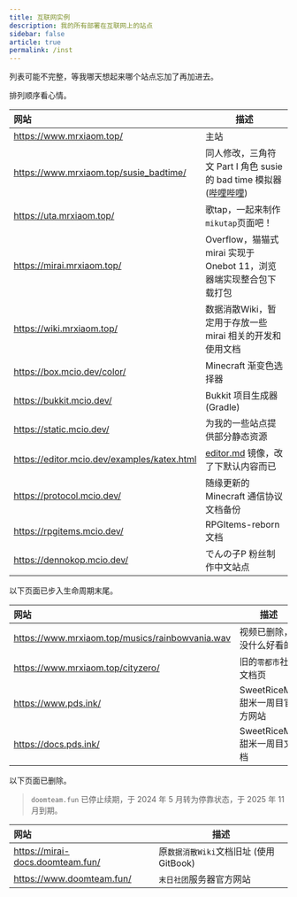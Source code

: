 ```yaml
---
title: 互联网实例
description: 我的所有部署在互联网上的站点
sidebar: false
article: true
permalink: /inst
---
```


列表可能不完整，等我哪天想起来哪个站点忘加了再加进去。

排列顺序看心情。

| 网站 | 描述 |
|:--- | ---- |
| https://www.mrxiaom.top/ | 主站 |
| https://www.mrxiaom.top/susie_badtime/ | 同人修改，三角符文 Part I 角色 susie 的 bad time 模拟器 ([哔哩哔哩]()) |
| https://uta.mrxiaom.top/ | 歌tap，一起来制作`mikutap`页面吧！ |
| https://mirai.mrxiaom.top/ | Overflow，猫猫式 mirai 实现于 Onebot 11，浏览器端实现整合包下载打包 |
| https://wiki.mrxiaom.top/ | 数据消散Wiki，暂定用于存放一些 mirai 相关的开发和使用文档 |
| https://box.mcio.dev/color/ | Minecraft 渐变色选择器 |
| https://bukkit.mcio.dev/ | Bukkit 项目生成器 (Gradle) |
| https://static.mcio.dev/ | 为我的一些站点提供部分静态资源 |
| https://editor.mcio.dev/examples/katex.html | [editor.md](https://github.com/pandao/editor.md) 镜像，改了下默认内容而已 |
| https://protocol.mcio.dev/ | 随缘更新的 Minecraft 通信协议文档备份 |
| https://rpgitems.mcio.dev/ | RPGItems-reborn 文档 |
| https://dennokop.mcio.dev/ | でんの子P 粉丝制作中文站点 |

以下页面已步入生命周期末尾。

| 网站 | 描述 |
|:--- | ---- |
| https://www.mrxiaom.top/musics/rainbowvania.wav | 视频已删除，没什么好看的 |
| https://www.mrxiaom.top/cityzero/ | 旧的`零都市`社区文档页 |
| https://www.pds.ink/ | SweetRiceMC 甜米一周目官方网站 |
| https://docs.pds.ink/ | SweetRiceMC 甜米一周目文档 |

以下页面已删除。

> `doomteam.fun` 已停止续期，于 2024 年 5 月转为停靠状态，于 2025 年 11 月到期。

| 网站 | 描述 |
|:--- | ---- |
| https://mirai-docs.doomteam.fun/ | 原`数据消散Wiki`文档旧址 (使用 GitBook) |
| https://www.doomteam.fun/ | `末日社团`服务器官方网站 |
